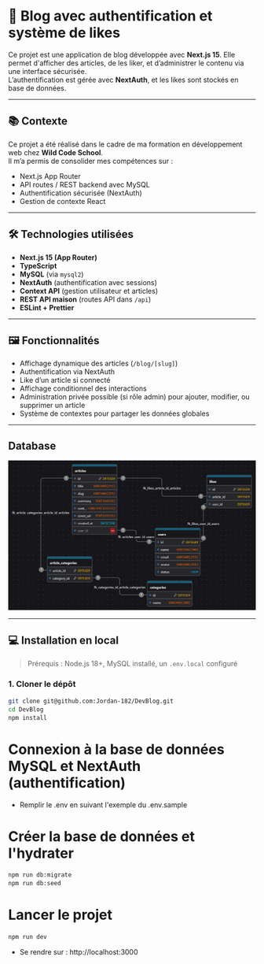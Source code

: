 # 📰 Blog avec authentification et système de likes

Ce projet est une application de blog développée avec **Next.js 15**. Elle permet d'afficher des articles, de les liker, et d’administrer le contenu via une interface sécurisée.  
L’authentification est gérée avec **NextAuth**, et les likes sont stockés en base de données.

---

## 📚 Contexte

Ce projet a été réalisé dans le cadre de ma formation en développement web chez **Wild Code School**.  
Il m’a permis de consolider mes compétences sur :

- Next.js App Router
- API routes / REST backend avec MySQL
- Authentification sécurisée (NextAuth)
- Gestion de contexte React

---

## 🛠️ Technologies utilisées

- **Next.js 15 (App Router)**
- **TypeScript**
- **MySQL** (via `mysql2`)
- **NextAuth** (authentification avec sessions)
- **Context API** (gestion utilisateur et articles)
- **REST API maison** (routes API dans `/api`)
- **ESLint + Prettier**

---

## 🖼️ Fonctionnalités

- Affichage dynamique des articles (`/blog/[slug]`)
- Authentification via NextAuth
- Like d’un article si connecté
- Affichage conditionnel des interactions
- Administration privée possible (si rôle admin) pour ajouter, modifier, ou supprimer un article
- Système de contextes pour partager les données globales

---

## Database

![Aperçu de la database](./public/readme-assets/db_devblog.png)

---

## 💻 Installation en local

> Prérequis : Node.js 18+, MySQL installé, un `.env.local` configuré

### 1. Cloner le dépôt

```bash
git clone git@github.com:Jordan-182/DevBlog.git
cd DevBlog
npm install
```

# Connexion à la base de données MySQL et NextAuth (authentification)

- Remplir le .env en suivant l'exemple du .env.sample

# Créer la base de données et l'hydrater

```bash
npm run db:migrate
npm run db:seed
```

# Lancer le projet

```bash
npm run dev
```

- Se rendre sur : http://localhost:3000
